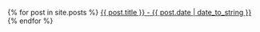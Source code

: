 {% for post in site.posts %}
  <a href="words/{{ post.url }}">{{ post.title }} - {{ post.date | date_to_string }}</a>
{% endfor %}
